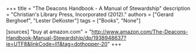 +++
title = "The Deacons Handbook - A Manual of Stewardship"
description = "Christian's Library Press, Incorporated (2012)."
authors = ["Gerard Berghoef", "Lester DeKoster"]
tags = ["Books", "None"]

[sources]
"buy at amazon.com" = "http://www.amazon.com/The-Deacons-Handbook-Manual-Stewardship/dp/1938948637?ie=UTF8&linkCode=ll1&tag=dothopper-20"
+++
